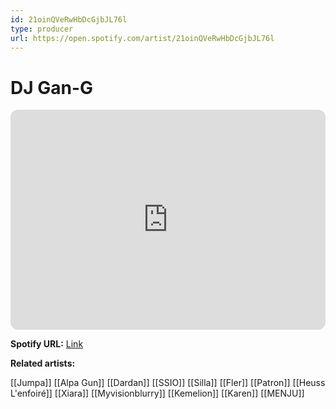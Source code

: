 ```yaml
---
id: 21oinQVeRwHbDcGjbJL76l
type: producer
url: https://open.spotify.com/artist/21oinQVeRwHbDcGjbJL76l
---
```

# DJ Gan-G

<iframe style="border-radius:12px" src="https://open.spotify.com/embed/artist/21oinQVeRwHbDcGjbJL76l" width="100%" height="352" frameBorder="0" allowfullscreen="" allow="autoplay; clipboard-write; encrypted-media; fullscreen; picture-in-picture" loading="lazy"></iframe>

**Spotify URL:** [Link](https://open.spotify.com/artist/21oinQVeRwHbDcGjbJL76l)

**Related artists:**

[[Jumpa]]
[[Alpa Gun]]
[[Dardan]]
[[SSIO]]
[[Silla]]
[[Fler]]
[[Patron]]
[[Heuss L'enfoiré]]
[[Xiara]]
[[Myvisionblurry]]
[[Kemelion]]
[[Karen]]
[[MENJU]]
